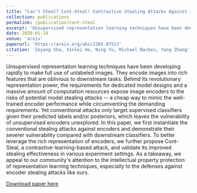 ```yaml
---
title: "Can't Steal? Cont-Steal! Contrastive Stealing Attacks Against Image Encoders"
collection: publications
permalink: /publication/cont-steal
excerpt: 'Unsupervised representation learning techniques have been developing rapidly to make full use of unlabeled images. They encode images into rich features that are oblivious to downstream tasks. Behind its revolutionary representation power, the requirements for dedicated model designs and a massive amount of computation resources expose image encoders to the risks of potential model stealing attacks -- a cheap way to mimic the well-trained encoder performance while circumventing the demanding requirements. Yet conventional attacks only target supervised classifiers given their predicted labels and/or posteriors, which leaves the vulnerability of unsupervised encoders unexplored. In this paper, we first instantiate the conventional stealing attacks against encoders and demonstrate their severer vulnerability compared with downstream classifiers. To better leverage the rich representation of encoders, we further propose Cont-Steal, a contrastive-learning-based attack, and validate its improved stealing effectiveness in various experiment settings. As a takeaway, we appeal to our community's attention to the intellectual property protection of representation learning techniques, especially to the defenses against encoder stealing attacks like ours.'
date: 2020-01-19
venue: 'arxiv'
paperurl: 'https://arxiv.org/abs/2201.07513'
citation: 'Zeyang Sha, Xinlei He, Ning Yu, Michael Backes, Yang Zhang'
---
```

Unsupervised representation learning techniques have been developing rapidly to make full use of unlabeled images. They encode images into rich features that are oblivious to downstream tasks. Behind its revolutionary representation power, the requirements for dedicated model designs and a massive amount of computation resources expose image encoders to the risks of potential model stealing attacks -- a cheap way to mimic the well-trained encoder performance while circumventing the demanding requirements. Yet conventional attacks only target supervised classifiers given their predicted labels and/or posteriors, which leaves the vulnerability of unsupervised encoders unexplored. In this paper, we first instantiate the conventional stealing attacks against encoders and demonstrate their severer vulnerability compared with downstream classifiers. To better leverage the rich representation of encoders, we further propose Cont-Steal, a contrastive-learning-based attack, and validate its improved stealing effectiveness in various experiment settings. As a takeaway, we appeal to our community's attention to the intellectual property protection of representation learning techniques, especially to the defenses against encoder stealing attacks like ours.

[Download paper here](https://arxiv.org/pdf/2201.07513.pdf)
